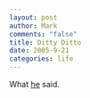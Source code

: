 ```yaml
--- 
layout: post
author: Mark
comments: "false"
title: Ditty Ditto
date: 2005-9-21
categories: life
---
```

What <a href="http://daringfireball.net/2005/09/ditty" title="Daring Fireball">he</a> said.
